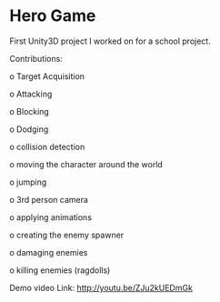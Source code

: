 Hero Game
=========

First Unity3D project I worked on for a school project.

Contributions: 

o Target Acquisition

o Attacking

o Blocking

o Dodging

o collision detection

o moving the character around the world

o jumping

o 3rd person camera

o applying animations

o creating the enemy spawner

o damaging enemies

o killing enemies (ragdolls)

Demo video Link: http://youtu.be/ZJu2kUEDmGk